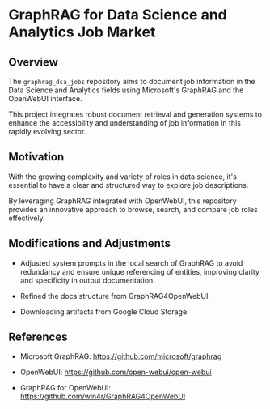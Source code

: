 # GraphRAG for Data Science and Analytics Job Market

## Overview

The `graphrag_dsa_jobs` repository aims to document job information in the Data Science and Analytics fields using Microsoft's GraphRAG and the OpenWebUI interface.

This project integrates robust document retrieval and generation systems to enhance the accessibility and understanding of job information in this rapidly evolving sector.

## Motivation

With the growing complexity and variety of roles in data science, it's essential to have a clear and structured way to explore job descriptions.

By leveraging GraphRAG integrated with OpenWebUI, this repository provides an innovative approach to browse, search, and compare job roles effectively.

## Modifications and Adjustments

 - Adjusted system prompts in the local search of GraphRAG to avoid redundancy and ensure unique referencing of entities, improving clarity and specificity in output documentation.

 - Refined the docs structure from GraphRAG4OpenWebUI.

 - Downloading artifacts from Google Cloud Storage.

## References

 - Microsoft GraphRAG: https://github.com/microsoft/graphrag

 - OpenWebUI: https://github.com/open-webui/open-webui

 - GraphRAG for OpenWebUI: https://github.com/win4r/GraphRAG4OpenWebUI